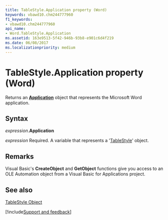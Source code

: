 ```yaml
---
title: TableStyle.Application property (Word)
keywords: vbawd10.chm244777960
f1_keywords:
- vbawd10.chm244777960
api_name:
- Word.TableStyle.Application
ms.assetid: 163e9513-5f42-946b-93b8-e901c6d4f219
ms.date: 06/08/2017
ms.localizationpriority: medium
---
```



# TableStyle.Application property (Word)

Returns an **[Application](Word.Application.md)** object that represents the Microsoft Word application.


## Syntax

_expression_.**Application**

_expression_ Required. A variable that represents a '[TableStyle](Word.TableStyle.md)' object.


## Remarks

Visual Basic's **CreateObject** and **GetObject** functions give you access to an OLE Automation object from a Visual Basic for Applications project.


## See also


[TableStyle Object](Word.TableStyle.md)

[!include[Support and feedback](~/includes/feedback-boilerplate.md)]